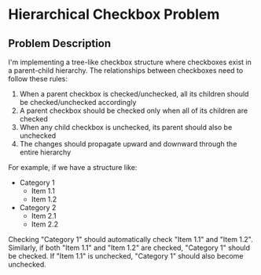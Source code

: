 # Hierarchical Checkbox Problem

## Problem Description

I'm implementing a tree-like checkbox structure where checkboxes exist in a parent-child hierarchy. The relationships between checkboxes need to follow these rules:

1. When a parent checkbox is checked/unchecked, all its children should be checked/unchecked accordingly
2. A parent checkbox should be checked only when all of its children are checked
3. When any child checkbox is unchecked, its parent should also be unchecked
4. The changes should propagate upward and downward through the entire hierarchy

For example, if we have a structure like:

- Category 1
  - Item 1.1
  - Item 1.2
- Category 2
  - Item 2.1
  - Item 2.2

Checking "Category 1" should automatically check "Item 1.1" and "Item 1.2". Similarly, if both "Item 1.1" and "Item 1.2" are checked, "Category 1" should be checked. If "Item 1.1" is unchecked, "Category 1" should also become unchecked.
